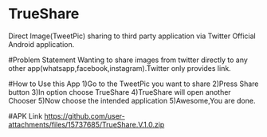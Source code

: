 # TrueShare
Direct Image(TweetPic) sharing to third party application via Twitter Official Android application.

#Problem Statement
Wanting to share images from twitter directly to any other app(whatsapp,facebook,instagram).Twitter only provides link. 

#How to Use this App
1)Go to the TweetPic you want to share
2)Press Share button
3)In option choose TrueShare
4)TrueShare will open another Chooser
5)Now choose the intended application
5)Awesome,You are done.

#APK Link
https://github.com/user-attachments/files/15737685/TrueShare.V.1.0.zip
